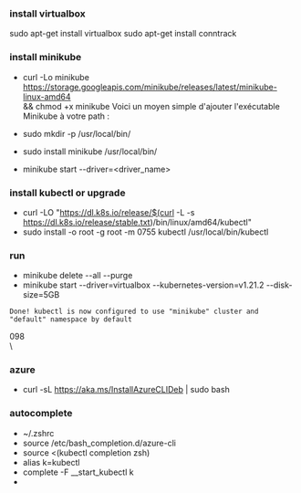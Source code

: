 ### install virtualbox
sudo apt-get install virtualbox
sudo apt-get install conntrack


### install minikube
- curl -Lo minikube https://storage.googleapis.com/minikube/releases/latest/minikube-linux-amd64 \
  && chmod +x minikube
Voici un moyen simple d'ajouter l'exécutable Minikube à votre path :

- sudo mkdir -p /usr/local/bin/
- sudo install minikube /usr/local/bin/
- minikube start --driver=<driver_name>


### install kubectl or upgrade
- curl -LO "https://dl.k8s.io/release/$(curl -L -s https://dl.k8s.io/release/stable.txt)/bin/linux/amd64/kubectl"
- sudo install -o root -g root -m 0755 kubectl /usr/local/bin/kubectl


### run
- minikube delete --all --purge
- minikube start --driver=virtualbox --kubernetes-version=v1.21.2 --disk-size=5GB

`Done! kubectl is now configured to use "minikube" cluster and "default" namespace by default`

098\
\\
### azure
- curl -sL https://aka.ms/InstallAzureCLIDeb | sudo bash


### autocomplete
- ~/.zshrc
- source /etc/bash_completion.d/azure-cli
- source <(kubectl completion zsh)
- alias k=kubectl
- complete -F __start_kubectl k
- 
